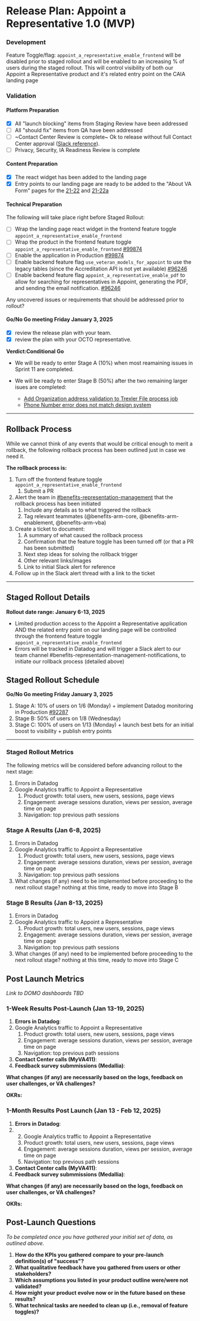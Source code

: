# Release Plan: Appoint a Representative 1.0 (MVP)


### Development

Feature Toggle/flag:
`appoint_a_representative_enable_frontend` will be disabled prior to staged rollout and will be enabled to an increasing % of users during the staged rollout. This will control visibility of both our Appoint a Representative product and it's related entry point on the CAIA landing page

### Validation

#### Platform Preparation
- [x] All "launch blocking" items from Staging Review have been addressed
- [ ] All "should fix" items from QA have been addressed
- [ ] ~Contact Center Review is complete~ Ok to release without full Contact Center approval ([Slack reference](https://dsva.slack.com/archives/CNCEXNXK4/p1735929825732069?thread_ts=1735929310.311269&cid=CNCEXNXK4)).
- [ ] Privacy, Security, IA Readiness Review is complete

#### Content Preparation
- [x] The react widget has been added to the landing page
- [x] Entry points to our landing page are ready to be added to the "About VA Form" pages for the [21-22](https://www.va.gov/find-forms/about-form-21-22/) and [21-22a](https://www.va.gov/find-forms/about-form-21-22a) 

#### Technical Preparation
The following will take place right before Staged Rollout:
- [ ] Wrap the landing page react widget in the frontend feature toggle `appoint_a_representative_enable_frontend`
- [ ] Wrap the product in the frontend feature toggle `appoint_a_representative_enable_frontend` [#99874](https://github.com/department-of-veterans-affairs/va.gov-team/issues/99874)
- [ ] Enable the application in Production [#99874](https://github.com/department-of-veterans-affairs/va.gov-team/issues/99874)
- [ ] Enable backend feature flag `use_veteran_models_for_appoint` to use the legacy tables (since the Accreditation API is not yet available) [#96246](https://github.com/department-of-veterans-affairs/va.gov-team/issues/96246)
- [ ] Enable backend feature flag `appoint_a_representative_enable_pdf` to allow for searching for representatives in Appoint, generating the PDF, and sending the email notification. [#96246](https://github.com/department-of-veterans-affairs/va.gov-team/issues/96246)

Any uncovered issues or requirements that should be addressed prior to rollout?

#### Go/No Go meeting Friday January 3, 2025
- [x] review the release plan with your team.
- [x] review the plan with your OCTO representative.

**Verdict:Conditional Go**

- We will be ready to enter Stage A (10%) when most reamaining issues in Sprint 11 are completed.

- We will be ready to enter Stage B (50%) after the two remaining larger isues are completed: 
   - [Add Organization address validation to Trexler File process job](https://github.com/department-of-veterans-affairs/va.gov-team/issues/96247)
   - [Phone Number error does not match design system](https://github.com/department-of-veterans-affairs/va.gov-team/issues/96854)

***

## Rollback Process

While we cannot think of any events that would be critical enough to merit a rollback, the following rollback process has been outlined just in case we need it.

**The rollback process is:**
1. Turn off the frontend feature toggle `appoint_a_representative_enable_frontend` 
   1. Submit a PR
2. Alert the team in [#benefits-representation-management](https://slack.com/archives/C05L6HSJLHM) that the rollback process has been initiated
   1. Include any details as to what triggered the rollback
   2. Tag relevant teammates (@benefits-arm-core, @benefits-arm-enablement, @benefits-arm-vba)
3. Create a ticket to document:
   1. A summary of what caused the rollback process
   2. Confirmation that the feature toggle has been turned off (or that a PR has been submitted)
   3. Next step ideas for solving the rollback trigger
   4. Other relevant links/images
   5. Link to initial Slack alert for reference
4. Follow up in the Slack alert thread with a link to the ticket

***


## Staged Rollout Details
**Rollout date range: January 6-13, 2025**
- Limited production access to the Appoint a Representative application AND the related entry point on our landing page will be controlled through the frontend feature toggle `appoint_a_representative_enable_frontend`
- Errors will be tracked in Datadog and will trigger a Slack alert to our team channel #benefits-representation-management-notifications, to initiate our rollback process (detailed above)

## Staged Rollout Schedule
**Go/No Go meeting Friday January 3, 2025**
1. Stage A: 10% of users on 1/6 (Monday) + implement Datadog monitoring in Production [#92287](https://github.com/department-of-veterans-affairs/va.gov-team/issues/92287)
2. Stage B: 50% of users on 1/8 (Wednesday)
3. Stage C: 100% of users on 1/13 (Monday) + launch best bets for an initial boost to visibility + publish entry points

*** 

### Staged Rollout Metrics

The following metrics will be considered before advancing rollout to the next stage:

1. Errors in Datadog
2. Google Analytics traffic to Appoint a Representative
   1. Product growth: total users, new users, sessions, page views
   2. Engagement: average sessions duration, views per session, average time on page
   3. Navigation: top previous path sessions

### Stage A Results (Jan 6-8, 2025)

1. Errors in Datadog
2. Google Analytics traffic to Appoint a Representative
   1. Product growth: total users, new users, sessions, page views
   2. Engagement: average sessions duration, views per session, average time on page
   3. Navigation: top previous path sessions
4. What changes (if any) need to be implemented before proceeding to the next rollout stage? nothing at this time, ready to move into Stage B

### Stage B Results (Jan 8-13, 2025)

1. Errors in Datadog
2. Google Analytics traffic to Appoint a Representative
   1. Product growth: total users, new users, sessions, page views
   2. Engagement: average sessions duration, views per session, average time on page
   3. Navigation: top previous path sessions
3. What changes (if any) need to be implemented before proceeding to the next rollout stage? nothing at this time, ready to move into Stage C

## Post Launch Metrics

_Link to DOMO dashboards TBD_

### 1-Week Results Post-Launch (Jan 13-19, 2025)

1. **Errors in Datadog**:
2. Google Analytics traffic to Appoint a Representative
   1. Product growth: total users, new users, sessions, page views
   2. Engagement: average sessions duration, views per session, average time on page
   3. Navigation: top previous path sessions
12. **Contact Center calls (MyVA411)**: 
13. **Feedback survey submmissions (Medallia)**: 

**What changes (if any) are necessarily based on the logs, feedback on user challenges, or VA challenges?** 

**OKRs:**


### 1-Month Results Post Launch (Jan 13 - Feb 12, 2025)

1. **Errors in Datadog**:
2. 2. Google Analytics traffic to Appoint a Representative
   1. Product growth: total users, new users, sessions, page views
   2. Engagement: average sessions duration, views per session, average time on page
   3. Navigation: top previous path sessions
12. **Contact Center calls (MyVA411)**: 
13. **Feedback survey submmissions (Medallia)**: 

**What changes (if any) are necessarily based on the logs, feedback on user challenges, or VA challenges?**  

**OKRs:**


## Post-Launch Questions

_To be completed once you have gathered your initial set of data, as outlined above._

1. **How do the KPIs you gathered compare to your pre-launch definition(s) of "success"?**
2. **What qualitative feedback have you gathered from users or other stakeholders?** 
3. **Which assumptions you listed in your product outline were/were not validated?**
4. **How might your product evolve now or in the future based on these results?** 
5. **What technical tasks are needed to clean up (i.e., removal of feature toggles)?** 
